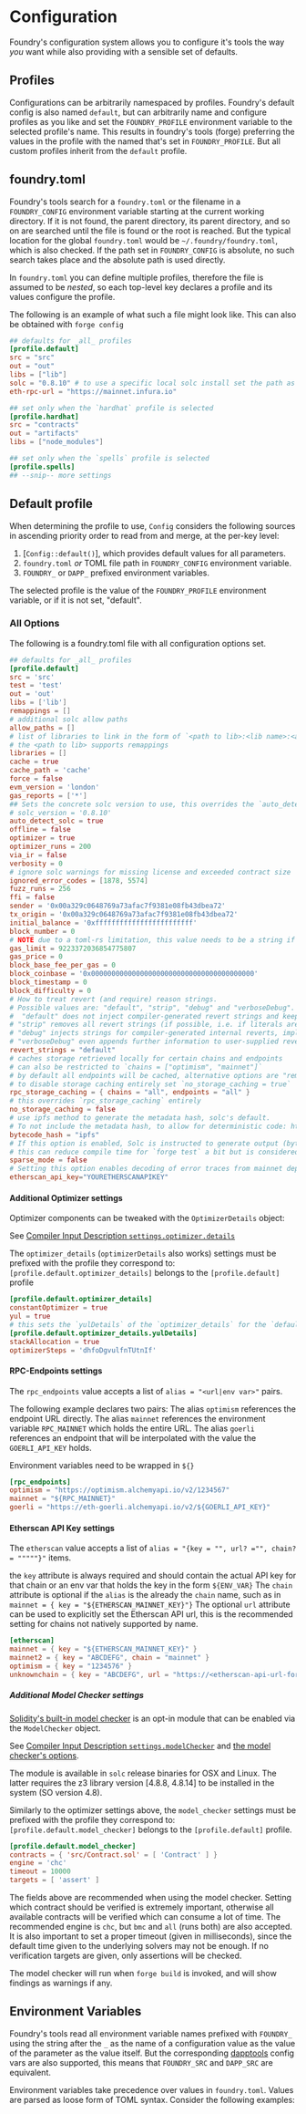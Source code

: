 # Configuration

Foundry's configuration system allows you to configure it's tools the way _you_ want while also providing with a
sensible set of defaults.

## Profiles

Configurations can be arbitrarily namespaced by profiles. Foundry's default config is also named `default`, but can
arbitrarily name and configure profiles as you like and set the `FOUNDRY_PROFILE` environment variable to the selected
profile's name. This results in foundry's tools (forge) preferring the values in the profile with the named that's set
in `FOUNDRY_PROFILE`. But all custom profiles inherit from the `default` profile.

## foundry.toml

Foundry's tools search for a `foundry.toml`  or the filename in a `FOUNDRY_CONFIG` environment variable starting at the
current working directory. If it is not found, the parent directory, its parent directory, and so on are searched until
the file is found or the root is reached. But the typical location for the global `foundry.toml` would
be `~/.foundry/foundry.toml`, which is also checked. If the path set in `FOUNDRY_CONFIG` is absolute, no such search
takes place and the absolute path is used directly.

In `foundry.toml` you can define multiple profiles, therefore the file is assumed to be _nested_, so each top-level key
declares a profile and its values configure the profile.

The following is an example of what such a file might look like. This can also be obtained with `forge config`

```toml
## defaults for _all_ profiles
[profile.default]
src = "src"
out = "out"
libs = ["lib"]
solc = "0.8.10" # to use a specific local solc install set the path as `solc = "<path to solc>/solc"`
eth-rpc-url = "https://mainnet.infura.io"

## set only when the `hardhat` profile is selected
[profile.hardhat]
src = "contracts"
out = "artifacts"
libs = ["node_modules"]

## set only when the `spells` profile is selected
[profile.spells]
## --snip-- more settings
```

## Default profile

When determining the profile to use, `Config` considers the following sources in ascending priority order to read from
and merge, at the per-key level:

1. [`Config::default()`], which provides default values for all parameters.
2. `foundry.toml` _or_ TOML file path in `FOUNDRY_CONFIG` environment variable.
3. `FOUNDRY_` or `DAPP_` prefixed environment variables.

The selected profile is the value of the `FOUNDRY_PROFILE` environment variable, or if it is not set, "default".

### All Options

The following is a foundry.toml file with all configuration options set.

```toml
## defaults for _all_ profiles
[profile.default]
src = 'src'
test = 'test'
out = 'out'
libs = ['lib']
remappings = []
# additional solc allow paths
allow_paths = []
# list of libraries to link in the form of `<path to lib>:<lib name>:<address>`: `"src/MyLib.sol:MyLib:0x8De6DDbCd5053d32292AAA0D2105A32d108484a6"`
# the <path to lib> supports remappings 
libraries = []
cache = true
cache_path = 'cache'
force = false
evm_version = 'london'
gas_reports = ['*']
## Sets the concrete solc version to use, this overrides the `auto_detect_solc` value
# solc_version = '0.8.10'
auto_detect_solc = true
offline = false
optimizer = true
optimizer_runs = 200
via_ir = false
verbosity = 0
# ignore solc warnings for missing license and exceeded contract size
ignored_error_codes = [1878, 5574]
fuzz_runs = 256
ffi = false
sender = '0x00a329c0648769a73afac7f9381e08fb43dbea72'
tx_origin = '0x00a329c0648769a73afac7f9381e08fb43dbea72'
initial_balance = '0xffffffffffffffffffffffff'
block_number = 0
# NOTE due to a toml-rs limitation, this value needs to be a string if the desired gas limit exceeds `i64::MAX` (9223372036854775807)
gas_limit = 9223372036854775807
gas_price = 0
block_base_fee_per_gas = 0
block_coinbase = '0x0000000000000000000000000000000000000000'
block_timestamp = 0
block_difficulty = 0
# How to treat revert (and require) reason strings.
# Possible values are: "default", "strip", "debug" and "verboseDebug".
#  "default" does not inject compiler-generated revert strings and keeps user-supplied ones.
# "strip" removes all revert strings (if possible, i.e. if literals are used) keeping side-effects
# "debug" injects strings for compiler-generated internal reverts, implemented for ABI encoders V1 and V2 for now.
# "verboseDebug" even appends further information to user-supplied revert strings (not yet implemented)
revert_strings = "default"
# caches storage retrieved locally for certain chains and endpoints
# can also be restricted to `chains = ["optimism", "mainnet"]`
# by default all endpoints will be cached, alternative options are "remote" for only caching non localhost endpoints and "<regex>"
# to disable storage caching entirely set `no_storage_caching = true`
rpc_storage_caching = { chains = "all", endpoints = "all" }
# this overrides `rpc_storage_caching` entirely
no_storage_caching = false
# use ipfs method to generate the metadata hash, solc's default.
# To not include the metadata hash, to allow for deterministic code: https://docs.soliditylang.org/en/latest/metadata.html, use "none"
bytecode_hash = "ipfs"
# If this option is enabled, Solc is instructed to generate output (bytecode) only for the required contracts
# this can reduce compile time for `forge test` a bit but is considered experimental at this point.
sparse_mode = false
# Setting this option enables decoding of error traces from mainnet deployed / verfied contracts via etherscan
etherscan_api_key="YOURETHERSCANAPIKEY"
```

#### Additional Optimizer settings

Optimizer components can be tweaked with the `OptimizerDetails` object:

See [Compiler Input Description `settings.optimizer.details`](https://docs.soliditylang.org/en/latest/using-the-compiler.html#compiler-input-and-output-json-description)

The `optimizer_details` (`optimizerDetails` also works) settings must be prefixed with the profile they correspond
to: `[profile.default.optimizer_details]`
belongs to the `[profile.default]` profile

```toml
[profile.default.optimizer_details]
constantOptimizer = true
yul = true
# this sets the `yulDetails` of the `optimizer_details` for the `default` profile
[profile.default.optimizer_details.yulDetails]
stackAllocation = true
optimizerSteps = 'dhfoDgvulfnTUtnIf'
```

#### RPC-Endpoints settings

The `rpc_endpoints` value accepts a list of `alias = "<url|env var>"` pairs.

The following example declares two pairs:
The alias `optimism` references the endpoint URL directly.
The alias `mainnet` references the environment variable `RPC_MAINNET` which holds the entire URL.
The alias `goerli` references an endpoint that will be interpolated with the value the `GOERLI_API_KEY` holds.

Environment variables need to be wrapped in `${}`

```toml
[rpc_endpoints]
optimism = "https://optimism.alchemyapi.io/v2/1234567"
mainnet = "${RPC_MAINNET}"
goerli = "https://eth-goerli.alchemyapi.io/v2/${GOERLI_API_KEY}"
```

#### Etherscan API Key settings

The `etherscan` value accepts a list of `alias = "{key = "", url? ="", chain?= """""}"` items.

the `key` attribute is always required and should contain the actual API key for that chain or an env var that holds the key in the form `${ENV_VAR}`
The `chain` attribute is optional if the `alias` is the already the `chain` name, such as in `mainnet = { key = "${ETHERSCAN_MAINNET_KEY}"}`
The optional `url` attribute can be used to explicitly set the Etherscan API url, this is the recommended setting for chains not natively supported by name. 

```toml
[etherscan]
mainnet = { key = "${ETHERSCAN_MAINNET_KEY}" }
mainnet2 = { key = "ABCDEFG", chain = "mainnet" }
optimism = { key = "1234576" }
unknownchain = { key = "ABCDEFG", url = "https://<etherscan-api-url-for-that-chain>" }
```

##### Additional Model Checker settings

[Solidity's built-in model checker](https://docs.soliditylang.org/en/latest/smtchecker.html#tutorial)
is an opt-in module that can be enabled via the `ModelChecker` object.

See [Compiler Input Description `settings.modelChecker`](https://docs.soliditylang.org/en/latest/using-the-compiler.html#compiler-input-and-output-json-description)
and [the model checker's options](https://docs.soliditylang.org/en/latest/smtchecker.html#smtchecker-options-and-tuning).

The module is available in `solc` release binaries for OSX and Linux.
The latter requires the z3 library version [4.8.8, 4.8.14] to be installed
in the system (SO version 4.8).

Similarly to the optimizer settings above, the `model_checker` settings must be
prefixed with the profile they correspond to: `[profile.default.model_checker]` belongs
to the `[profile.default]` profile.

```toml
[profile.default.model_checker]
contracts = { 'src/Contract.sol' = [ 'Contract' ] }
engine = 'chc'
timeout = 10000
targets = [ 'assert' ]
```

The fields above are recommended when using the model checker.
Setting which contract should be verified is extremely important, otherwise all
available contracts will be verified which can consume a lot of time.
The recommended engine is `chc`, but `bmc` and `all` (runs both) are also
accepted.
It is also important to set a proper timeout (given in milliseconds), since the
default time given to the underlying solvers may not be enough.
If no verification targets are given, only assertions will be checked.

The model checker will run when `forge build` is invoked, and will show
findings as warnings if any.

## Environment Variables

Foundry's tools read all environment variable names prefixed with `FOUNDRY_` using the string after the `_` as the name
of a configuration value as the value of the parameter as the value itself. But the
corresponding [dapptools](https://github.com/dapphub/dapptools/tree/master/src/dapp#configuration) config vars are also
supported, this means that `FOUNDRY_SRC` and `DAPP_SRC` are equivalent.

Environment variables take precedence over values in `foundry.toml`. Values are parsed as loose form of TOML syntax.
Consider the following examples:
